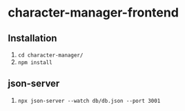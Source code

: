 # character-manager-frontend

## Installation
1. `cd character-manager/`
2. `npm install`

## json-server
1. `npx json-server --watch db/db.json --port 3001`